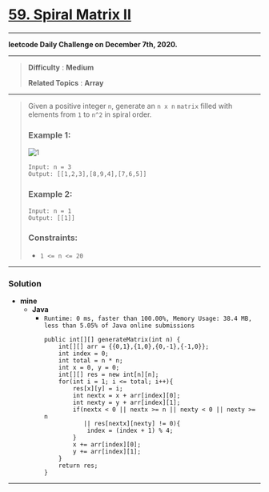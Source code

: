 # [59. Spiral Matrix II](https://leetcode.com/problems/spiral-matrix-ii/)

---

**leetcode Daily Challenge on December 7th, 2020.**

---

> **Difficulty** : **Medium**
>
> **Related Topics** : **Array**

---

> Given a positive integer `n`, generate an `n x n` `matrix` filled with elements from `1` to `n^2` in spiral order.
>
> ### Example 1:
> ![1](https://assets.leetcode.com/uploads/2020/11/13/spiraln.jpg)
> ```
> Input: n = 3
> Output: [[1,2,3],[8,9,4],[7,6,5]]
> ```
>
> ### Example 2:
> ```
> Input: n = 1
> Output: [[1]]
> ```
>
> ### Constraints:
> * `1 <= n <= 20`

---


### Solution
* **mine**
  * **Java**
    * `Runtime: 0 ms, faster than 100.00%, Memory Usage: 38.4 MB, less than 5.05% of Java online submissions`
      ```
      public int[][] generateMatrix(int n) {
          int[][] arr = {{0,1},{1,0},{0,-1},{-1,0}};
          int index = 0;
          int total = n * n;
          int x = 0, y = 0;
          int[][] res = new int[n][n];
          for(int i = 1; i <= total; i++){
              res[x][y] = i;
              int nextx = x + arr[index][0];
              int nexty = y + arr[index][1];
              if(nextx < 0 || nextx >= n || nexty < 0 || nexty >= n
                 || res[nextx][nexty] != 0){
                  index = (index + 1) % 4;
              }
              x += arr[index][0];
              y += arr[index][1];
          }
          return res;
      }
      ```

---


